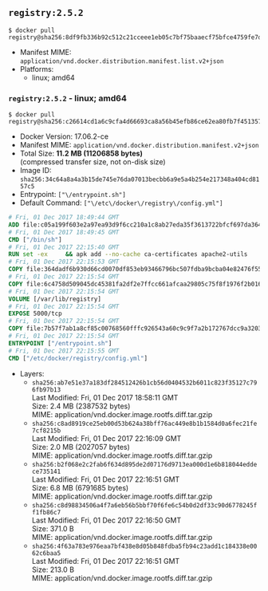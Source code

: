 ## `registry:2.5.2`

```console
$ docker pull registry@sha256:8df9fb336b92c512c21cceee1eb05c7bf75baaecf75bfce4759fe7da71fb9f3d
```

-	Manifest MIME: `application/vnd.docker.distribution.manifest.list.v2+json`
-	Platforms:
	-	linux; amd64

### `registry:2.5.2` - linux; amd64

```console
$ docker pull registry@sha256:c26614cd1a6c9cfa4d66693ca8a56b45efb86ce62ea80fb7f451357e87b22bc6
```

-	Docker Version: 17.06.2-ce
-	Manifest MIME: `application/vnd.docker.distribution.manifest.v2+json`
-	Total Size: **11.2 MB (11206858 bytes)**  
	(compressed transfer size, not on-disk size)
-	Image ID: `sha256:34c64a8a4a3b15de745e76da07013becbb6a9e5a4b254e217348a404cd8157c5`
-	Entrypoint: `["\/entrypoint.sh"]`
-	Default Command: `["\/etc\/docker\/registry\/config.yml"]`

```dockerfile
# Fri, 01 Dec 2017 18:49:44 GMT
ADD file:c05a199f603e2a97ea93d9f6cc210a1c8ab27eda35f3613722bfcf697da36483 in / 
# Fri, 01 Dec 2017 18:49:45 GMT
CMD ["/bin/sh"]
# Fri, 01 Dec 2017 22:15:40 GMT
RUN set -ex     && apk add --no-cache ca-certificates apache2-utils
# Fri, 01 Dec 2017 22:15:53 GMT
COPY file:364dadf6b930d66cd0070df853eb93466796bc507fdba9bcba04e82476f55687 in /bin/registry 
# Fri, 01 Dec 2017 22:15:54 GMT
COPY file:6c4758d509045dc45381fa2df2e7ffcc661afcaa29805c75f8f1976f2b016db8 in /etc/docker/registry/config.yml 
# Fri, 01 Dec 2017 22:15:54 GMT
VOLUME [/var/lib/registry]
# Fri, 01 Dec 2017 22:15:54 GMT
EXPOSE 5000/tcp
# Fri, 01 Dec 2017 22:15:54 GMT
COPY file:7b57f7ab1a8cf85c00768560fffc926543a60c9c9f7a2b172767dcc9a3203394 in /entrypoint.sh 
# Fri, 01 Dec 2017 22:15:54 GMT
ENTRYPOINT ["/entrypoint.sh"]
# Fri, 01 Dec 2017 22:15:55 GMT
CMD ["/etc/docker/registry/config.yml"]
```

-	Layers:
	-	`sha256:ab7e51e37a183df284512426b1cb56d0404532b6011c823f35127c796fb97b13`  
		Last Modified: Fri, 01 Dec 2017 18:58:11 GMT  
		Size: 2.4 MB (2387532 bytes)  
		MIME: application/vnd.docker.image.rootfs.diff.tar.gzip
	-	`sha256:c8ad8919ce25eb00d53b624a38bff76ac449e8b1b1584d0a6fec21fe7cf8215b`  
		Last Modified: Fri, 01 Dec 2017 22:16:09 GMT  
		Size: 2.0 MB (2027057 bytes)  
		MIME: application/vnd.docker.image.rootfs.diff.tar.gzip
	-	`sha256:b2f068e2c2fab6f634d895de2d07176d9713ea000d1e6b818044eddece735141`  
		Last Modified: Fri, 01 Dec 2017 22:16:51 GMT  
		Size: 6.8 MB (6791685 bytes)  
		MIME: application/vnd.docker.image.rootfs.diff.tar.gzip
	-	`sha256:c8d98834506a4f7a6eb56b5bbf70f6fe6c54b0d2df33c90d6778245ff1fb86c7`  
		Last Modified: Fri, 01 Dec 2017 22:16:50 GMT  
		Size: 371.0 B  
		MIME: application/vnd.docker.image.rootfs.diff.tar.gzip
	-	`sha256:4f63a783e976eaa7bf438e8d05b848fdba5fb94c23add1c184338e0062c6baa5`  
		Last Modified: Fri, 01 Dec 2017 22:16:51 GMT  
		Size: 213.0 B  
		MIME: application/vnd.docker.image.rootfs.diff.tar.gzip
